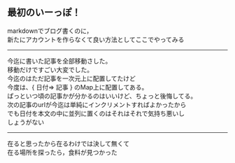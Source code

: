 最初のいーっぽ！
---
markdownでブログ書くのに，  
新たにアカウントを作らなくて良い方法としてここでやってみる

- - -

今迄に書いた記事を全部移動さした。  
移動だけですごい大変でした。  
今迄のはただ記事を一次元上に配置してたけど  
今度は、{ 日付=> 記事 } のMap上に配置してある。  
ぱっといつ頃の記事かが分かるのはいいけど、ちょっと後悔してる。  
次の記事のurlが今迄は単純にインクリメントすればよかったから  
でも日付を本文の中に並列に置くのはそれはそれで気持ち悪いし  
しょうがない

- - -

在ると思ったから在るわけでは決して無くて  
在る場所を探ったら，食料が見つかった

